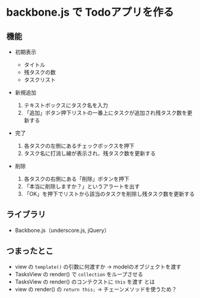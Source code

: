 # backbone.js で Todoアプリを作る

## 機能
* 初期表示
  - タイトル
  - 残タスクの数
  - タスクリスト

* 新規追加
  1. テキストボックスにタスク名を入力
  2. 「追加」ボタン押下リストの一番上にタスクが追加され残タスク数を更新する

* 完了
  1. 各タスクの左側にあるチェックボックスを押下
  2. タスク名に打消し線が表示され、残タスク数を更新する

* 削除
  1. 各タスクの右側にある「削除」ボタンを押下
  2. 「本当に削除しますか？」というアラートを出す
  3. 「OK」を押下でリストから該当のタスクを削除し残タスク数を更新する

## ライブラリ
* Backbone.js（underscore.js, jQuery）

## つまったとこ
* view の `template()` の引数に何渡すか → modelのオブジェクトを渡す
* TasksView の render() で `collection` をループさせる
* TasksView の render() のコンテクストに `this` を渡す とは
* view の render() の `return this;` → チェーンメソッドを使うため？